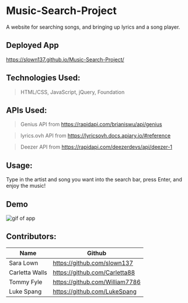# Music-Search-Project

A website for searching songs, and bringing up lyrics and a song player.

## Deployed App 
https://slown137.github.io/Music-Search-Project/

## Technologies Used: 
> HTML/CSS, JavaScript, jQuery, Foundation

## APIs Used: 
> Genius API from https://rapidapi.com/brianiswu/api/genius

> lyrics.ovh API from https://lyricsovh.docs.apiary.io/#reference

> Deezer API from https://rapidapi.com/deezerdevs/api/deezer-1

## Usage: 
Type in the artist and song you want into the search bar, press Enter, and enjoy the music!

## Demo

![gif of app](assets\Img\musicsearch.gif?raw=true)

## Contributors:

Name | Github
------------ | -------------
Sara Lown | https://github.com/slown137
Carletta Walls | https://github.com/Carletta88
Tommy Fyle | https://github.com/William7786
Luke Spang | https://github.com/LukeSpang


